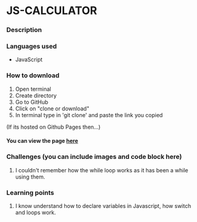 # JS-CALCULATOR
### Description

### Languages used
* JavaScript

### How to download
1. Open terminal
2. Create directory 
3. Go to GitHub
4. Click on "clone or download"
5. In terminal type in 'git clone' and paste the link you copied

(If its hosted on Github Pages then...)
#### You can view the page [here]()

### Challenges (you can include images and code block here)
1. I couldn't remember how the while loop works as it has been a while using them. 

### Learning points
1. I know understand how to declare variables in Javascript, how switch and loops work. 